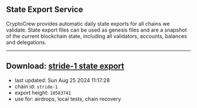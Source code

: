## State Export Service
CryptoCrew provides automatic daily state exports for all chains we validate. State export files can be used as genesis files and are a snapshot of the current blockchain state, including all validators, accounts, balances and delegations.

---
**Download: [stride-1 state export](https://dl-eu2.ccvalidators.com/SERVICE/stride/stride-1_export_10583741.json)**
---

- last updated: Sun Aug 25 2024 11:17:28
- chain id: `stride-1`
- export height: `10583741`
- use for: airdrops, local tests, chain recovery
